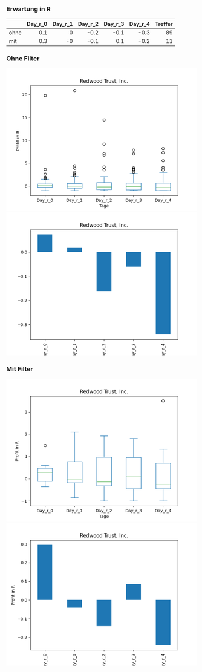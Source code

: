 ### Erwartung in R
|      |   Day_r_0 |   Day_r_1 |   Day_r_2 |   Day_r_3 |   Day_r_4 |   Treffer |
|:-----|----------:|----------:|----------:|----------:|----------:|----------:|
| ohne |       0.1 |         0 |      -0.2 |      -0.1 |      -0.3 |        89 |
| mit  |       0.3 |        -0 |      -0.1 |       0.1 |      -0.2 |        11 |

### Ohne Filter
![image info](./data/RWT_box_all.png)
![image info](./data/RWT_median_all.png)

### Mit Filter
![image info](./data/RWT_box_filtered.png)
![image info](./data/RWT_median_filtered.png)
